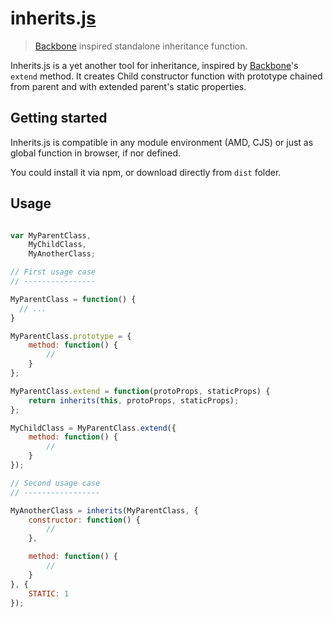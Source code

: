 # inherits.[js](https://developer.mozilla.org/en-US/docs/JavaScript)

> [Backbone](http://backbonejs.org) inspired standalone inheritance function.

Inherits.js is a yet another tool for inheritance, inspired by [Backbone](http://backbonejs.org)'s ```extend``` method.
It creates Child constructor function with prototype chained from parent and with extended parent's static properties.

## Getting started

Inherits.js is compatible in any module environment (AMD, CJS) or just as global function in browser, if nor defined.

You could install it via npm, or download directly from ```dist``` folder.

## Usage

```javascript

var MyParentClass,
    MyChildClass,
    MyAnotherClass;

// First usage case
// ----------------

MyParentClass = function() {
  // ...
}

MyParentClass.prototype = {
    method: function() {
        //
    }
};

MyParentClass.extend = function(protoProps, staticProps) {
    return inherits(this, protoProps, staticProps);
};

MyChildClass = MyParentClass.extend({
    method: function() {
        //
    }
});

// Second usage case
// -----------------

MyAnotherClass = inherits(MyParentClass, {
    constructor: function() {
        //
    },

    method: function() {
        //
    }
}, {
    STATIC: 1
});

```
